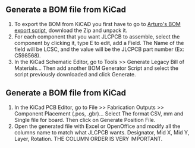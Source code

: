 ## Generate a BOM file from KiCad
1. To export the BOM from KiCAD you first have to go to [Arturo's BOM export script](https://gist.github.com/arturo182/a8c4a4b96907cfccf616a1edb59d0389), download the Zip and unpack it.
2. For each component that you want JLCPCB to assemble, select the component by clicking it, type E to edit, add a Field. The Name of the field will be LCSC, and the value will be the JLCPCB part number (Ex: C598568).
3. In the KiCad Schematic Editor, go to Tools >> Generate Legacy Bill of Materials... Then add another BOM Generator Script and select the script previously downloaded and click Generate.
## Generate a BOM file from KiCad
1. In the KiCad PCB Editor, go to File >> Fabrication Outputs >> Component Placement (.pos, .gbr)... Select The format CSV, mm and Single file for board. Then click on Generate Position File.
2. Open the generated file with Excel or OpenOffice and modify all the columns name to match what JLCPCB wants. Designator, Mid X, Mid Y, Layer, Rotation. THE COLUMN ORDER IS VERY IMPORTANT.